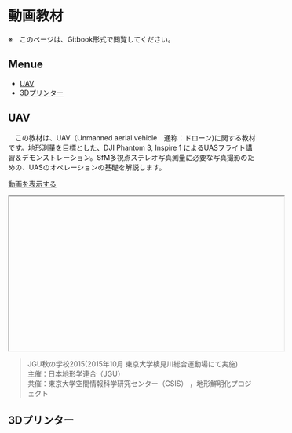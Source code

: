 # 動画教材

※　このページは、Gitbook形式で閲覧してください。

**Menue**
---
- [UAV](./movie.md#UAV)
- [3Dプリンター](./movie.md#3Dプリンター)

## UAV
　この教材は、UAV（Unmanned aerial vehicle　通称：ドローン)に関する教材です。地形測量を目標とした、DJI Phantom 3, Inspire 1 によるUASフライト講習＆デモンストレーション。SfM多視点ステレオ写真測量に必­要な写真撮影のための、UASのオペレーションの基礎を解説します。

<a href="https://www.youtube.com/embed/ZLG4tztYh_U">動画を表示する</a>

<iframe width="560" height="315"</a> src="https://www.youtube.com/embed/ZLG4tztYh_U" frameborder="0" allowfullscreen></iframe>

>JGU秋の学校2015(2015年10月 東京大学検見川総合運動場にて実施)<br>主催：日本地形学連合（JGU）<br>共催：東京大学空間情報科学研究センター（CSIS） ，地形鮮明化プロジェクト


## <a name = "3Dプリンター">3Dプリンター</a>
